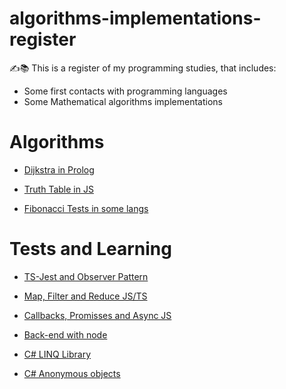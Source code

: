# algorithms-implementations-register
✍️📚 This is a register of my programming studies, that includes:
* Some first contacts with programming languages
* Some Mathematical algorithms implementations

# Algorithms
* [Dijkstra in Prolog](Prolog/prolog-solving-dijkstra-graph)

* [Truth Table in JS](JavaScript/truth-table-solver)

* [Fibonacci Tests in some langs](fibonacci-performance-tests)

# Tests and Learning

* [TS-Jest and Observer Pattern](Typescript/ts-jest-action)

* [Map, Filter and Reduce JS/TS](JavaScript/map-filter-reduce-imperative)

* [Callbacks, Promisses and Async JS](JavaScript/learning-asynchronous-node)

* [Back-end with node](JavaScript/back-end-node)

* [C# LINQ Library](Csharp/Linq-queries)

* [C# Anonymous objects](Csharp/Anonymous-objects)
